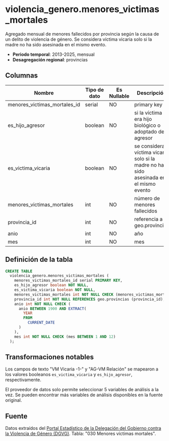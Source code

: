 # violencia_genero.menores_victimas_mortales

Agregado mensual de menores fallecidos por provincia según la causa de un delito de violencia de género. Se considera víctima vicaria solo si la madre no ha sido asesinada en el mismo evento.

- **Periodo temporal**: 2013-2025, mensual
- **Desagregación regional**: provincias

## Columnas

| Nombre | Tipo de dato | Es Nullable | Descripción |
| --- | --- | --- | --- |
| menores_victimas_mortales_id | serial | NO | primary key |
| es_hijo_agresor | boolean | NO | si la víctima era hijo biológico o adoptado del agresor |
| es_victima_vicaria | boolean | NO | se considera víctima vicaria solo si la madre no ha sido asesinada en el mismo evento |
| menores_victimas_mortales | int | NO | número de menores fallecidos |
| provincia_id | int | NO | referencia a geo.provincias |
| anio | int | NO | año |
| mes | int | NO | mes |

## Definición de la tabla

```sql
CREATE TABLE
  violencia_genero.menores_victimas_mortales (
    menores_victimas_mortales_id serial PRIMARY KEY,
    es_hijo_agresor boolean NOT NULL,
    es_victima_vicaria boolean NOT NULL,
    menores_victimas_mortales int NOT NULL CHECK (menores_victimas_mortales >= 0),
    provincia_id int NOT NULL REFERENCES geo.provincias (provincia_id),
    anio int NOT NULL CHECK (
      anio BETWEEN 1900 AND EXTRACT(
        YEAR
        FROM
          CURRENT_DATE
      )
    ),
    mes int NOT NULL CHECK (mes BETWEEN 1 AND 12)
  );
```

## Transformaciones notables
Los campos de texto "VM Vicaria -1-" y "AG-VM Relación" se mapearon a los valores booleanos `es_victima_vicaria` y `es_hijo_agresor`, respectivamente.

El proveedor de datos solo permite seleccionar 5 variables de análisis a la vez. Se pueden encontrar más variables de análisis disponibles en la fuente original.

## Fuente
Datos extraídos del <a href="https://estadisticasviolenciagenero.igualdad.gob.es/" target="_blank">Portal Estadístico de la Delegación del Gobierno contra la Violencia de Género (DGVG)</a>. Tabla: "030 Menores víctimas mortales".
